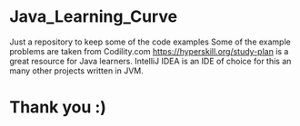 # Java_Learning_Curve
Just a repository to keep some of the code examples
Some of the example problems are taken from Codility.com
https://hyperskill.org/study-plan is a great resource for Java learners.
IntelliJ IDEA is an IDE of choice for this an many other projects written in JVM.

# Thank you :)
